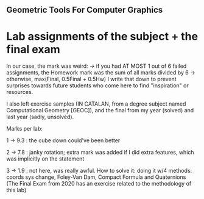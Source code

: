 ## Geometric Tools For Computer Graphics
# Lab assignments of the subject + the final exam

In our case, the mark was weird:
-> if you had AT MOST 1 out of 6 failed assignments, the Homework mark was the sum of all marks divided by 6
-> otherwise, max(Final, 0.5Final + 0.5Hw)
I write that down to prevent surprises towards future students who come here to find "inspiration" or resources.

I also left exercise samples (IN CATALAN, from a degree subject named Computational Geometry [GEOC]), and the final from my year (solved) and last year (sadly, unsolved).

Marks per lab:

1 -> 9.3 : the cube down could've been better

2 -> 7.8 : janky rotation; extra mark was added if I did extra features, which was implicitly on the statement

3 -> 1.9 : not here, was really awful. How to solve it: doing it w/4 methods: coords sys change, Foley-Van Dam, Compact Formula and Quaternions (The Final Exam from 2020 has an exercise related to the methodology of this lab)

